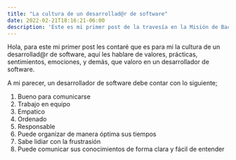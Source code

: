 ```yaml
---
title: "La cultura de un desarrollad@r de software"
date: 2022-02-21T18:16:21-06:00
description: 'Este es mi primer post de la travesía en la Misión de Backend con Node JS de Launch X.'
---
```


Hola, para este mi primer post les contaré que es para mi la cultura de un desarrollad@r de software, aquí les hablare de valores, prácticas, sentimientos, emociones, y demás, que valoro en un desarrollador de software.

A mi parecer, un desarrollador de software debe contar con lo siguiente;

1. Bueno para comunicarse
2. Trabajo en equipo
3. Empatico
4. Ordenado 
5. Responsable
6. Puede organizar de manera óptima sus tiempos
7. Sabe lidiar con la frustrasión
8. Puede comunicar sus conocimientos de forma clara y fácil de entender
